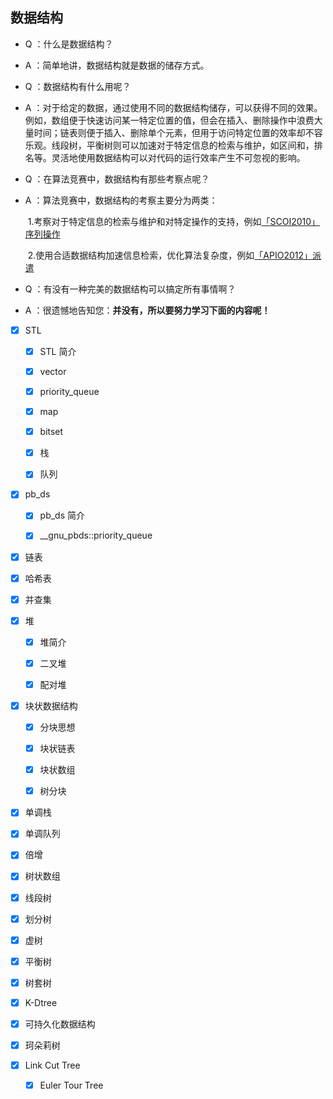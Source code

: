 ## 数据结构
- Q ：什么是数据结构？

- A ：简单地讲，数据结构就是数据的储存方式。

- Q ：数据结构有什么用呢？

- A ：对于给定的数据，通过使用不同的数据结构储存，可以获得不同的效果。例如，数组便于快速访问某一特定位置的值，但会在插入、删除操作中浪费大量时间；链表则便于插入、删除单个元素，但用于访问特定位置的效率却不容乐观。线段树，平衡树则可以加速对于特定信息的检索与维护，如区间和，排名等。灵活地使用数据结构可以对代码的运行效率产生不可忽视的影响。

- Q ：在算法竞赛中，数据结构有那些考察点呢？

- A ：算法竞赛中，数据结构的考察主要分为两类：

  ​	1.考察对于特定信息的检索与维护和对特定操作的支持，例如[「SCOI2010」序列操作](<https://www.luogu.org/problemnew/show/P2572>)

  ​	2.使用合适数据结构加速信息检索，优化算法复杂度，例如[「APIO2012」派遣](<https://www.luogu.org/problemnew/show/P1552>)

- Q ：有没有一种完美的数据结构可以搞定所有事情啊？

- A ：很遗憾地告知您：**并没有，所以要努力学习下面的内容呢！**

 * [x] STL

     * [x] STL 简介
  
     * [x] vector
  
     * [x] priority_queue
  
     * [x] map
  
     * [x] bitset
  
     * [x] 栈
  
     * [x] 队列
  
 * [x] pb_ds

     * [x] pb_ds 简介
  
     * [x] __gnu_pbds::priority_queue
  
 * [x] 链表

 * [x] 哈希表

 * [x] 并查集

 * [x] 堆

     * [x] 堆简介
  
     * [x] 二叉堆
  
     * [x] 配对堆
  
 * [x] 块状数据结构

     * [x] 分块思想
  
     * [x] 块状链表
  	   
     * [x] 块状数组
  
     * [x] 树分块

 * [x] 单调栈

 * [x] 单调队列

 * [x] 倍增

 * [x] 树状数组

 * [x] 线段树

 * [x] 划分树

 * [x] 虚树

 * [x] 平衡树

 * [x] 树套树

 * [x] K-Dtree

 * [x] 可持久化数据结构

 * [x] 珂朵莉树

 * [x] Link Cut Tree
     
     * [x] Euler Tour Tree
